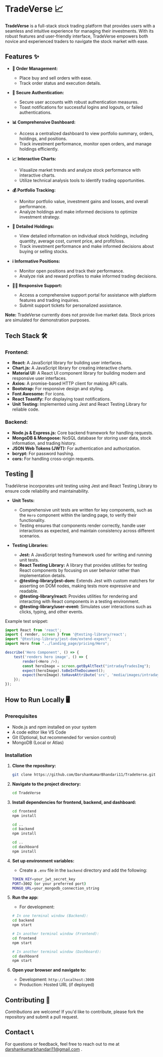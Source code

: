 # TradeVerse 📈
**TradeVerse** is a full-stack stock trading platform that provides users with a seamless and intuitive experience for managing their investments. With its robust features and user-friendly interface, TradeVerse empowers both novice and experienced traders to navigate the stock market with ease.


## Features ✨
* **🛒 Order Management:**
    -   Place buy and sell orders with ease.
    -   Track order status and execution details.

* **🔐 Secure Authentication:**
    -   Secure user accounts with robust authentication measures.
    -   Toast notifications for successful logins and logouts, or failed authentications.

* **📊 Comprehensive Dashboard:**
    -   Access a centralized dashboard to view portfolio summary, orders, holdings, and positions.
    -   Track investment performance, monitor open orders, and manage holdings efficiently.

* **📈 Interactive Charts:**
    -   Visualize market trends and analyze stock performance with interactive charts.
    -   Utilize technical analysis tools to identify trading opportunities.

* **💰 Portfolio Tracking:**
    -   Monitor portfolio value, investment gains and losses, and overall performance.
    -   Analyze holdings and make informed decisions to optimize investment strategy.

* **📜 Detailed Holdings:**
    -   View detailed information on individual stock holdings, including quantity, average cost, current price, and profit/loss.
    -   Track investment performance and make informed decisions about buying or selling stocks.

* **ℹ️ Informative Positions:**
    -   Monitor open positions and track their performance.
    -   Analyze risk and reward profiles to make informed trading decisions.

* **🙋‍♂️ Responsive Support:**
    -   Access a comprehensive support portal for assistance with platform features and trading inquiries.
    -   Submit support tickets for personalized assistance.

**Note:** TradeVerse currently does not provide live market data. Stock prices are simulated for demonstration purposes.


## Tech Stack 🛠️
### Frontend:
* **React:** A JavaScript library for building user interfaces.
* **Chart.js:** A JavaScript library for creating interactive charts.
* **Material UI:** A React UI component library for building modern and responsive user interfaces.
* **Axios:** A promise-based HTTP client for making API calls.
* **Bootstrap:** For responsive design and styling.
* **Font Awesome:** For icons.
* **React Toastify:** For displaying toast notifications.
* **Unit Testing:** Implemented using Jest and React Testing Library for reliable code.

### Backend:
* **Node.js & Express.js:** Core backend framework for handling requests.
* **MongoDB & Mongoose:** NoSQL database for storing user data, stock information, and trading history.
* **JSON Web Tokens (JWT):** For authentication and authorization.
* **bcrypt:** For password hashing.
* **cors:** For handling cross-origin requests.


## Testing 🧪
TradeVerse incorporates unit testing using Jest and React Testing Library to ensure code reliability and maintainability.

* **Unit Tests:**
    * Comprehensive unit tests are written for key components, such as the `Hero` component within the landing page, to verify their functionality.
    * Testing ensures that components render correctly, handle user interactions as expected, and maintain consistency across different scenarios.

* **Testing Libraries:**
    * **Jest:** A JavaScript testing framework used for writing and running unit tests.
    * **React Testing Library:** A library that provides utilities for testing React components by focusing on user behavior rather than implementation details.
    * **@testing-library/jest-dom:** Extends Jest with custom matchers for asserting on DOM nodes, making tests more expressive and readable.
    * **@testing-library/react:** Provides utilities for rendering and interacting with React components in a testing environment.
    * **@testing-library/user-event:** Simulates user interactions such as clicks, typing, and other events.

Example test snippet:
```javascript
import React from 'react';
import { render, screen } from '@testing-library/react';
import "@testing-library/jest-dom/extend-expect";
import Hero from "../landing_page/pricing/Hero";

describe('Hero Component', () => {
    test('renders hero image', () => {
        render(<Hero />);
        const heroImage = screen.getByAltText("intradayTradesImg");
        expect(heroImage).toBeInTheDocument();
        expect(heroImage).toHaveAttribute('src', 'media/images/intradayTrades.svg');
    });
});
```


## How to Run Locally 🖥️
### Prerequisites
* Node.js and npm installed on your system
* A code editor like VS Code
* Git (Optional, but recommended for version control)
* MongoDB (Local or Atlas)

### Installation
1.  **Clone the repository:**
    ```bash
    git clone https://github.com/DarshanKumarBhandari11/TradeVerse.git
    ```

2.  **Navigate to the project directory:**
    ```bash
    cd TradeVerse
    ```

3.  **Install dependencies for frontend, backend, and dashboard:**
    ```bash
    cd frontend
    npm install

    cd ..
    cd backend
    npm install

    cd ..
    cd dashboard
    npm install
    ```

4.  **Set up environment variables:**
    * Create a `.env` file in the `backend` directory and add the following:
    ```bash
    TOKEN_KEY=your_jwt_secret_key
    PORT=3002 (or your preferred port)
    MONGO_URL=your_mongodb_connection_string
    ```

5.  **Run the app:**
    * For development:
    ```bash
    # In one terminal window (Backend):
    cd backend
    npm start

    # In another terminal window (Frontend):
    cd frontend
    npm start

    # In another terminal window (Dashboard):
    cd dashboard
    npm start
    ```

6.  **Open your browser and navigate to:**
    * Development: `http://localhost:3000`
    * Production: Hosted URL (if deployed)


## Contributing 🤝
*Contributions* are welcome! If you'd like to contribute, please fork the repository and submit a pull request.


## Contact 📞
For questions or feedback, feel free to reach out to me at darshankumarbhandari11@gmail.com .
